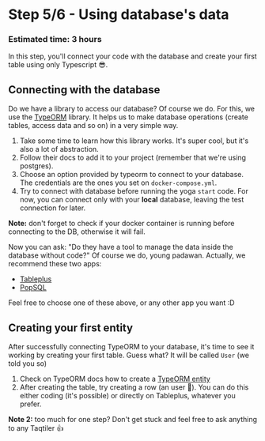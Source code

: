 # Step 5/6 - Using database's data
### Estimated time: 3 hours

In this step, you'll connect your code with the database and create your first table using only Typescript 😎.

## Connecting with the database

Do we have a library to access our database? Of course we do. For this, we use the [TypeORM](https://typeorm.io/#/) library. It helps us to make database operations (create tables, access data and so on) in a very simple way.

1. Take some time to learn how this library works. It's super cool, but it's also a lot of abstraction.
1. Follow their docs to add it to your project (remember that we're using postgres).
1. Choose an option provided by typeorm to connect to your database. The credentials are the ones you set on `docker-compose.yml`.
1. Try to connect with database before running the yoga `start` code. For now, you can connect only with your **local** database, leaving the test connection for later.

**Note:** don't forget to check if your docker container is running before connecting to the DB, otherwise it will fail.

Now you can ask: "Do they have a tool to manage the data inside the database without code?" Of course we do, young padawan. Actually, we recommend these two apps:
- [Tableplus](https://tableplus.io/)
- [PopSQL](https://popsql.com/)

Feel free to choose one of these above, or any other app you want :D

## Creating your first entity

After successfully connecting TypeORM to your database, it's time to see it working by creating your first table. Guess what? It will be called `User` (we told you so)

1. Check on TypeORM docs how to create a [TypeORM entity](https://github.com/typeorm/typeorm/blob/master/docs/entities.md#what-is-entity)
1. After creating the table, try creating a row (an user 🙆‍). You can do this either coding (it's possible) or directly on Tableplus, whatever you prefer.

**Note 2:** too much for one step? Don't get stuck and feel free to ask anything to any Taqtiler 👍
